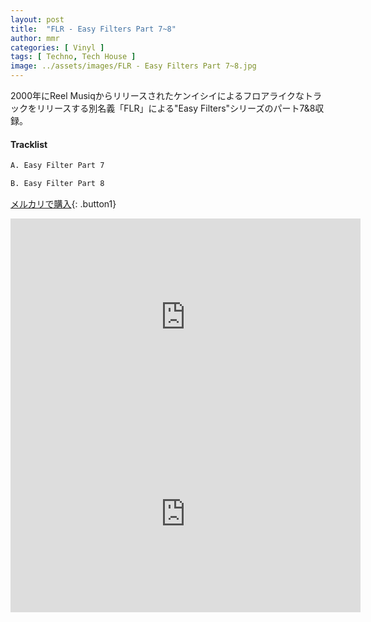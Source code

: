 ```yaml
---
layout: post
title:  "FLR - Easy Filters Part 7~8"
author: mmr
categories: [ Vinyl ]
tags: [ Techno, Tech House ]
image: ../assets/images/FLR - Easy Filters Part 7~8.jpg
---
```


2000年にReel Musiqからリリースされたケンイシイによるフロアライクなトラックをリリースする別名義「FLR」による"Easy Filters"シリーズのパート7&8収録。

#### Tracklist
```md
A. Easy Filter Part 7

B. Easy Filter Part 8
```

[メルカリで購入](https://jp.mercari.com/item/m41646790223?afid=6142608987){: .button1}

<iframe width="560" height="315" src="https://www.youtube.com/embed/LByIWEXnyOo?si=vKg_Njo40LIzN3m8" title="YouTube video player" frameborder="0" allow="accelerometer; autoplay; clipboard-write; encrypted-media; gyroscope; picture-in-picture; web-share" referrerpolicy="strict-origin-when-cross-origin" allowfullscreen></iframe>

<iframe width="560" height="315" src="https://www.youtube.com/embed/GJ7oC6z54Vs?si=WDLiCBoQw7fzK8ww" title="YouTube video player" frameborder="0" allow="accelerometer; autoplay; clipboard-write; encrypted-media; gyroscope; picture-in-picture; web-share" referrerpolicy="strict-origin-when-cross-origin" allowfullscreen></iframe>